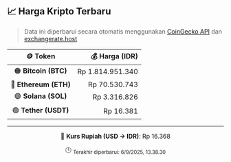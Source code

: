 

<!-- HARGA_KRIPTO -->
## 📈 Harga Kripto Terbaru

> Data ini diperbarui secara otomatis menggunakan [CoinGecko API](https://www.coingecko.com/) dan [exchangerate.host](https://exchangerate.host/)

<div align="center">

| 🪙 Token | 💰 Harga (IDR) |
|:------:|---------------:|
| 🟠 **Bitcoin (BTC)**   | Rp 1.814.951.340 |
| 🔵 **Ethereum (ETH)**  | Rp 70.530.743 |
| 🟣 **Solana (SOL)**    | Rp 3.316.826 |
| 🟢 **Tether (USDT)**   | Rp 16.381 |

---

💱 **Kurs Rupiah (USD → IDR)**: Rp 16.368

🕒 <sub>Terakhir diperbarui: 6/9/2025, 13.38.30</sub>

</div>
<!-- /HARGA_KRIPTO -->